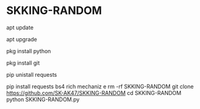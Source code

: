 # SKKING-RANDOM

apt update

apt upgrade

pkg install python

pkg install git

pip unistall requests

pip install requests bs4 rich mechaniz
e
rm -rf SKKING-RANDOM
git clone https://github.com/SK-AK47/SKKING-RANDOM
cd SKKING-RANDOM
python SKKING-RANDOM.py
